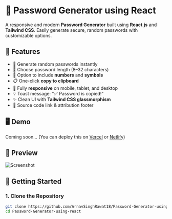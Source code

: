 # 🔐 Password Generator using React

A responsive and modern **Password Generator** built using **React.js** and **Tailwind CSS**. Easily generate secure, random passwords with customizable options.

## 🌟 Features

- 🎲 Generate random passwords instantly
- 🔢 Choose password length (8–32 characters)
- 🔁 Option to include **numbers** and **symbols**
- 📋 One-click **copy to clipboard**
- 📱 Fully **responsive** on mobile, tablet, and desktop
- 💡 Toast message: "✅ Password is copied!"
- ✨ Clean UI with **Tailwind CSS glassmorphism**
- 🔗 Source code link & attribution footer

## 🖥️ Demo

Coming soon... (You can deploy this on [Vercel](https://vercel.com) or [Netlify](https://netlify.com))

## 📸 Preview

![Screenshot](./screenshot.png) <!-- Optional: Add a screenshot to your repo -->

## 🚀 Getting Started

### 1. Clone the Repository

```bash
git clone https://github.com/ArnavSinghRawat18/Password-Generator-using-react.git
cd Password-Generator-using-react
